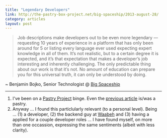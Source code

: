 ```yaml
---
title: "Legendary Developers"
link: http://the-pastry-box-project.net/big-spaceship/2013-august-28/
category: articles
layout: post
---
```


> Job descriptions make developers out to be even more legendary — requesting 10
> years of experience in a platform that has only been around for 5 or listing
> every language ever used expecting expert knowledge in all of them. It’s not
> realistic, but to a certain degree it is expected, and it’s that expectation
> that makes a developer’s job interesting and inherently challenging. The only
> predictable thing about our work is that it’s not. No amount of education can
> prepare you for this universal truth, it can only be understood by doing.

~ Benjamin Bojko, Senior Technologist @ [Big Spaceship][4]

---

1. I've been on a [Pastry Project][1] binge. Even the [previous article][2]
   is/was a pastry.
2. Anyway ... I found this particlularly relevant (to a personal level). Being
   ... (1) a developer, (2) the backend guy at [Waabeh][3] and (3) having a
   applied for a couple developer roles ... I have found myself, on more than
   one occassion, expressing the same sentiments (albeit with less clarity).

[1]: http://the-pastry-box-project.net/
[2]: /articles/2013/08/problem-solving-consulting/
[3]: https://waabeh.com/
[4]: http://www.bigspaceship.com/
